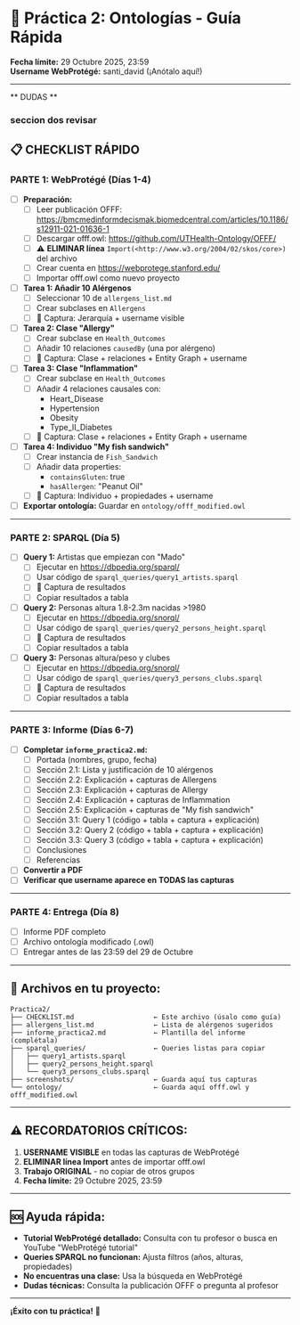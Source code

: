 # 🎯 Práctica 2: Ontologías - Guía Rápida

**Fecha límite:** 29 Octubre 2025, 23:59  
**Username WebProtégé:** santi_david (¡Anótalo aquí!)

---

** DUDAS **

### seccion dos revisar


## 📋 CHECKLIST RÁPIDO

### PARTE 1: WebProtégé (Días 1-4)

- [ ] **Preparación:**
  - [ ] Leer publicación OFFF: https://bmcmedinformdecismak.biomedcentral.com/articles/10.1186/s12911-021-01636-1
  - [ ] Descargar offf.owl: https://github.com/UTHealth-Ontology/OFFF/
  - [ ] ⚠️ **ELIMINAR línea** `Import(<http://www.w3.org/2004/02/skos/core>)` del archivo
  - [ ] Crear cuenta en https://webprotege.stanford.edu/
  - [ ] Importar offf.owl como nuevo proyecto

- [ ] **Tarea 1: Añadir 10 Alérgenos**
  - [ ] Seleccionar 10 de `allergens_list.md`
  - [ ] Crear subclases en `Allergens`
  - [ ] 📸 Captura: Jerarquía + username visible

- [ ] **Tarea 2: Clase "Allergy"**
  - [ ] Crear subclase en `Health_Outcomes`
  - [ ] Añadir 10 relaciones `causedBy` (una por alérgeno)
  - [ ] 📸 Captura: Clase + relaciones + Entity Graph + username

- [ ] **Tarea 3: Clase "Inflammation"**
  - [ ] Crear subclase en `Health_Outcomes`
  - [ ] Añadir 4 relaciones causales con:
    - Heart_Disease
    - Hypertension
    - Obesity
    - Type_II_Diabetes
  - [ ] 📸 Captura: Clase + relaciones + Entity Graph + username

- [ ] **Tarea 4: Individuo "My fish sandwich"**
  - [ ] Crear instancia de `Fish_Sandwich`
  - [ ] Añadir data properties:
    - `containsGluten`: true
    - `hasAllergen`: "Peanut Oil"
  - [ ] 📸 Captura: Individuo + propiedades + username

- [ ] **Exportar ontología:** Guardar en `ontology/offf_modified.owl`

---

### PARTE 2: SPARQL (Día 5)

- [ ] **Query 1:** Artistas que empiezan con "Mado"
  - [ ] Ejecutar en https://dbpedia.org/sparql/
  - [ ] Usar código de `sparql_queries/query1_artists.sparql`
  - [ ] 📸 Captura de resultados
  - [ ] Copiar resultados a tabla

- [ ] **Query 2:** Personas altura 1.8-2.3m nacidas >1980
  - [ ] Ejecutar en https://dbpedia.org/snorql/
  - [ ] Usar código de `sparql_queries/query2_persons_height.sparql`
  - [ ] 📸 Captura de resultados
  - [ ] Copiar resultados a tabla

- [ ] **Query 3:** Personas altura/peso y clubes
  - [ ] Ejecutar en https://dbpedia.org/snorql/
  - [ ] Usar código de `sparql_queries/query3_persons_clubs.sparql`
  - [ ] 📸 Captura de resultados
  - [ ] Copiar resultados a tabla

---

### PARTE 3: Informe (Días 6-7)

- [ ] **Completar `informe_practica2.md`:**
  - [ ] Portada (nombres, grupo, fecha)
  - [ ] Sección 2.1: Lista y justificación de 10 alérgenos
  - [ ] Sección 2.2: Explicación + capturas de Allergens
  - [ ] Sección 2.3: Explicación + capturas de Allergy
  - [ ] Sección 2.4: Explicación + capturas de Inflammation
  - [ ] Sección 2.5: Explicación + capturas de "My fish sandwich"
  - [ ] Sección 3.1: Query 1 (código + tabla + captura + explicación)
  - [ ] Sección 3.2: Query 2 (código + tabla + captura + explicación)
  - [ ] Sección 3.3: Query 3 (código + tabla + captura + explicación)
  - [ ] Conclusiones
  - [ ] Referencias

- [ ] **Convertir a PDF**
- [ ] **Verificar que username aparece en TODAS las capturas**

---

### PARTE 4: Entrega (Día 8)

- [ ] Informe PDF completo
- [ ] Archivo ontología modificado (.owl)
- [ ] Entregar antes de las 23:59 del 29 de Octubre

---

## 📁 Archivos en tu proyecto:

```
Practica2/
├── CHECKLIST.md                    ← Este archivo (úsalo como guía)
├── allergens_list.md               ← Lista de alérgenos sugeridos
├── informe_practica2.md            ← Plantilla del informe (complétala)
├── sparql_queries/                 ← Queries listas para copiar
│   ├── query1_artists.sparql
│   ├── query2_persons_height.sparql
│   └── query3_persons_clubs.sparql
├── screenshots/                    ← Guarda aquí tus capturas
└── ontology/                       ← Guarda aquí offf.owl y offf_modified.owl
```

---

## ⚠️ RECORDATORIOS CRÍTICOS:

1. **USERNAME VISIBLE** en todas las capturas de WebProtégé
2. **ELIMINAR línea Import** antes de importar offf.owl
3. **Trabajo ORIGINAL** - no copiar de otros grupos
4. **Fecha límite:** 29 Octubre 2025, 23:59

---

## 🆘 Ayuda rápida:

- **Tutorial WebProtégé detallado:** Consulta con tu profesor o busca en YouTube "WebProtégé tutorial"
- **Queries SPARQL no funcionan:** Ajusta filtros (años, alturas, propiedades)
- **No encuentras una clase:** Usa la búsqueda en WebProtégé
- **Dudas técnicas:** Consulta la publicación OFFF o pregunta al profesor

---

**¡Éxito con tu práctica!** 🚀





